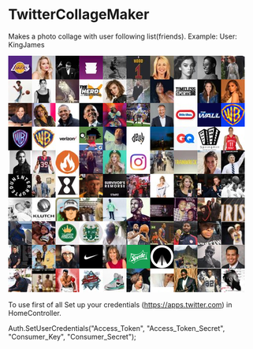 # TwitterCollageMaker
Makes a photo collage with user following list(friends).
Example: User: KingJames 

![alt text](https://github.com/OlexandrSai/TwitterCollageMaker/blob/master/result.jpg)

To use first of all Set up your credentials (https://apps.twitter.com) in HomeController.

Auth.SetUserCredentials("Access_Token", "Access_Token_Secret", "Consumer_Key", "Consumer_Secret");
